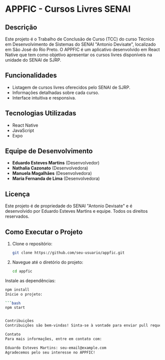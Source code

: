 # APPFIC - Cursos Livres SENAI

## Descrição

Este projeto é o Trabalho de Conclusão de Curso (TCC) do curso Técnico em Desenvolvimento de Sistemas do SENAI "Antonio Devisate", localizado em São José do Rio Preto. O APPFIC é um aplicativo desenvolvido em React Native que tem como objetivo apresentar os cursos livres disponíveis na unidade do SENAI de SJRP.

## Funcionalidades

- Listagem de cursos livres oferecidos pelo SENAI de SJRP.
- Informações detalhadas sobre cada curso.
- Interface intuitiva e responsiva.

## Tecnologias Utilizadas

- React Native
- JavaScript
- Expo

## Equipe de Desenvolvimento

- **Eduardo Esteves Martins** (Desenvolvedor)
- **Nathalia Cazonato** (Desenvolvedora)
- **Manuela Magalhães** (Desenvolvedora)
- **Maria Fernanda de Lima** (Desenvolvedora)

## Licença

Este projeto é de propriedade do SENAI "Antonio Devisate" e é desenvolvido por Eduardo Esteves Martins e equipe. Todos os direitos reservados.

## Como Executar o Projeto

1. Clone o repositório:
   ```bash
   git clone https://github.com/seu-usuario/appfic.git
   
2. Navegue até o diretório do projeto:
   ```bash
   cd appfic
   
Instale as dependências:

   ```bash
npm install
Inicie o projeto:

   ```bash
npm start


Contribuições
Contribuições são bem-vindas! Sinta-se à vontade para enviar pull requests ou abrir issues.

Contato
Para mais informações, entre em contato com:

Eduardo Esteves Martins: seu-email@example.com
Agradecemos pelo seu interesse no APPFIC!
